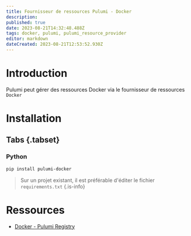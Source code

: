 ```yaml
---
title: Fournisseur de ressources Pulumi - Docker
description: 
published: true
date: 2023-08-21T14:32:48.488Z
tags: docker, pulumi, pulumi_resource_provider
editor: markdown
dateCreated: 2023-08-21T12:53:52.930Z
---
```


# Introduction
Pulumi peut gérer des ressources Docker via le fournisseur de ressources `Docker`

# Installation 
## Tabs {.tabset}
### Python
```bash
pip install pulumi-docker
```
> Sur un projet existant, il est préférable d'éditer le fichier `requirements.txt`
{.is-info}

# Ressources
- [Docker - Pulumi Registry](https://www.pulumi.com/registry/packages/docker/)
